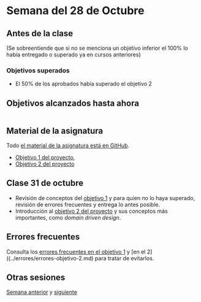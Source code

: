 # Semana del 28 de Octubre

## Antes de la clase

(Se sobreentiende que si no se menciona un objetivo inferior el 100% lo había
entregado o superado ya en cursos anteriores)

### Objetivos superados

* El 50% de los aprobados había superado el objetivo 2


## Objetivos alcanzados hasta ahora

```

```

## Material de la asignatura

Todo [el material de la asignatura está en GitHub](http://jj.github.io/IV).

* [Objetivo 1 del
   proyecto](http://jj.github.io/IV/documentos/proyecto/1.Planificacion),
* [Objetivo 2 del proyecto](http://jj.github.io/IV/documentos/proyecto/2.Modelo)

## Clase 31 de octubre

* Revisión de conceptos del [objetivo
  1](http://jj.github.io/IV/documentos/proyecto/1.Planificacion) y para quien no
  lo haya superado, revisión de errores frecuentes y entrega lo antes posible.
* Introducción al [objetivo 2 del
  proyecto](http://jj.github.io/IV/documentos/proyecto/2.Modelo) y sus conceptos
  más importantes, como *domain driven design*.

## Errores frecuentes

Consulta los [errores frecuentes en el objetivo
1](../errores/errores-objetivo-1.md) y [en el 2]((../errores/errores-objetivo-2.md) para
tratar de evitarlos.

## Otras sesiones

[Semana anterior](semana-06.md) y [siguiente](semana-08.md)
